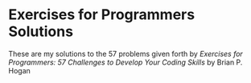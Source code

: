 # Exercises for Programmers Solutions
These are my solutions to the 57 problems given forth by *Exercises for Programmers: 57 Challenges to Develop Your Coding Skills* by Brian P. Hogan
